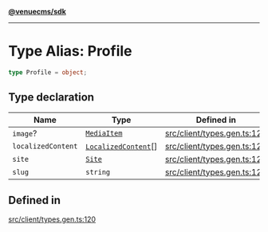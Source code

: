 [**@venuecms/sdk**](../Index.md)

***

# Type Alias: Profile

```ts
type Profile = object;
```

## Type declaration

| Name | Type | Defined in |
| ------ | ------ | ------ |
| `image`? | [`MediaItem`](MediaItem.md) | [src/client/types.gen.ts:123](https://github.com/venuecms/sdk/blob/97b5dd87028768348fc162149733841fcbf81c7e/src/client/types.gen.ts#L123) |
| `localizedContent` | [`LocalizedContent`](LocalizedContent.md)[] | [src/client/types.gen.ts:124](https://github.com/venuecms/sdk/blob/97b5dd87028768348fc162149733841fcbf81c7e/src/client/types.gen.ts#L124) |
| `site` | [`Site`](Site.md) | [src/client/types.gen.ts:122](https://github.com/venuecms/sdk/blob/97b5dd87028768348fc162149733841fcbf81c7e/src/client/types.gen.ts#L122) |
| `slug` | `string` | [src/client/types.gen.ts:121](https://github.com/venuecms/sdk/blob/97b5dd87028768348fc162149733841fcbf81c7e/src/client/types.gen.ts#L121) |

## Defined in

[src/client/types.gen.ts:120](https://github.com/venuecms/sdk/blob/97b5dd87028768348fc162149733841fcbf81c7e/src/client/types.gen.ts#L120)

